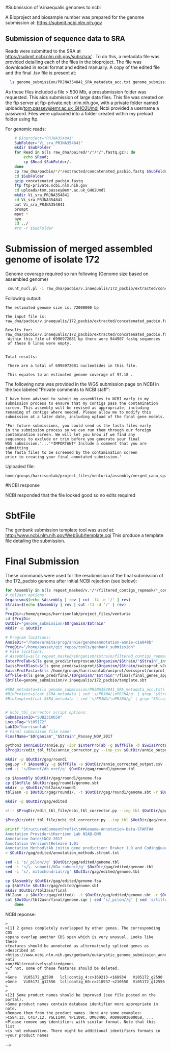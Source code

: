 
#Submission of V.inaequalis genomes to ncbi 


A Bioproject and biosample number was prepared for the genome submission at:
https://submit.ncbi.nlm.nih.gov


## Submission of sequence data to SRA

Reads were submitted to the SRA at https://submit.ncbi.nlm.nih.gov/subs/sra/ .
To do this, a metadata file was provided detailing each of the files in the
bioproject. The file was downloaded in excel format and edited manually. A copy
of the edited file and the final .tsv file is present at:

```bash
  ls genome_submission/PRJNA354841_SRA_metadata_acc.txt genome_submission/PRJNA354841_SRA_metadata_acc.xlsx
  ```

As these files included a file > 500 Mb, a presubmission folder was requested.
This aids submission of large data files. This file was created on the ftp server
at ftp-private.ncbi.nlm.nih.gov, with a private folder named
uploads/tom.passey@emr.ac.uk_GHO2Umdl Ncbi provided a username a password.
Files were uploaded into a folder created within my preload folder using ftp.

For genomic reads:
```bash
	# Bioproject="PRJNA354841"
	SubFolder="Vi_sra_PRJNA354841"
	mkdir $SubFolder
	for Read in $(ls raw_dna/paired/*/*/*/*.fastq.gz); do
		echo $Read;
		cp $Read $SubFolder/.
	done
	cp raw_dna/pacbio/*/*/extracted/concatenated_pacbio.fastq $SubFolder/.
	cd $SubFolder
	gzip concatenated_pacbio.fastq
	ftp ftp-private.ncbi.nlm.nih.gov
	cd uploads/tom.passey@emr.ac.uk_GHO2Umdl
	mkdir Vi_sra_PRJNA354841
	cd Vi_sra_PRJNA354841
	put Vi_sra_PRJNA354841
	prompt
	mput *
	bye
	cd ../
	#rm -r $SubFolder
```

# Submission of merged assembled genome of isolate 172 

Genome coverage required so ran following (Genome size based on assembled genome)

```bash
 count_nucl.pl -i raw_dna/pacbio/v.inaequalis/172_pacbio/extracted/concatenated_pacbio.fastq  -g 72
```

Following output:

```
The estimated genome size is: 72000000 bp

The input file is: raw_dna/pacbio/v.inaequalis/172_pacbio/extracted/concatenated_pacbio.fastq

Results for: raw_dna/pacbio/v.inaequalis/172_pacbio/extracted/concatenated_pacbio.fastq
 Within this file of 6996972081 bp there were 944907 fastq sequences
 of these 0 lines were empty.


Total results:

 There are a total of 6996972081 nucleotides in this file.

 This equates to an estimated genome coverage of 97.18 .
```

The following note was provided in the WGS submission page on NCBI in the box
labeled "Private comments to NCBI staff":

```
I have been advised to submit my assemblies to NCBI early in my submission process to ensure that my contigs pass the contamination screen. This assembly will be revised as appropriate, including renaming of contigs where needed. Please allow me to modify this submission at a later date, including upload of the final gene models.

'For future submissions, you could send us the fasta files early
in the submission process so we can run them through our foreign
contamination screen. We will let you know if we find any
sequences to exclude or trim before you generate your final
WGS submission.'...'*IMPORTANT* Include a comment that you are submitting
the fasta files to be screened by the contamination screen
prior to creating your final annotated submission.'
```

Uploaded file:

```
home/groups/harrisonlab/project_files/venturia/assembly/merged_canu_spades/v.inaequalis/172_pacbio/filtered_contigs/contigs_min_500bp_renamed.fasta
```

#NCBI response

NCBI responded that the file looked good so no edits required

# SbtFile

The genbank submission template tool was used at: http://www.ncbi.nlm.nih.gov/WebSub/template.cgi This produce a template file detailing the submission.

# Final Submission

These commands were used for the resubmiision of the final submission of the 172_pacbio genome after initial NCBI rejection (see below):


```bash
for Assembly in $(ls repeat_masked/v.*/*/filtered_contigs_repmask/*_contigs_unmasked.fa | grep -w "172_pacbio"); do
# tbl2asn options:
Organism=$(echo $Assembly | rev | cut -f4 -d '/' | rev)
Strain=$(echo $Assembly | rev | cut -f3 -d '/' | rev)
#
ProjDir=/home/groups/harrisonlab/project_files/venturia
cd $ProjDir
OutDir="genome_submission/$Organism/$Strain"
mkdir -p $OutDir

# Program locations:
AnnieDir="/home/armita/prog/annie/genomeannotation-annie-c1e848b"
ProgDir="/home/passet/git_repos/tools/genbank_submission"
# File locations:
# Assembly=$(ls repeat_masked/$Organism/$Strain/filtered_contigs_repmask/*_contigs_unmasked.fa)
InterProTab=$(ls gene_pred/interproscan/$Organism/$Strain/"$Strain"_interproscan.tsv)
SwissProtBlast=$(ls gene_pred/swissprot/$Organism/$Strain/swissprot_vJul2016_tophit_parsed.tbl)
SwissProtFasta=$(ls /home/groups/harrisonlab/uniprot/swissprot/uniprot_sprot.fasta)
GffFile=$(ls gene_pred/final/$Organism/"$Strain"*/final/final_genes_appended_renamed.gff3)
SbtFile=genome_submission/v.inaequalis/172_pacbio/template.sbt

#SRA_metadata=$(ls genome_submission/PRJNA354841_SRA_metadata_acc.txt)
#BioProject=$(cat $SRA_metadata | sed 's/PRJNA/\nPRJNA/g' | grep "$StrainOfficial" | cut -f1 | head -n1)
#BioSample=$(cat $SRA_metadata | sed 's/PRJNA/\nPRJNA/g' | grep "$StrainOfficial" | cut -f2 | head -n1)


# ncbi_tbl_corrector script options:
SubmissionID="SUB2310658"
LocusTag="Vi05172"
LabID="harrisonlab"
# Final submisison file name:
FinalName="$Organism"_"$Strain"_Passey_NOV_2017

python3 $AnnieDir/annie.py -ipr $InterProTab -g $GffFile -b $SwissProtBlast -db $SwissProtFasta -o $OutDir/annie_output.csv --fix_bad_products
$ProgDir/edit_tbl_file/annie_corrector.py --inp_csv $OutDir/annie_output.csv --out_csv $OutDir/annie_corrected_output.csv

mkdir -p $OutDir/gag/round1
gag.py -f $Assembly -g $GffFile -a $OutDir/annie_corrected_output.csv --fix_start_stop -o $OutDir/gag/round1 2>&1 | tee $OutDir/gag_log1.txt
sed -i 's/Dbxref/db_xref/g' $OutDir/gag/round1/genome.tbl

cp $Assembly $OutDir/gag/round1/genome.fsa  
cp $SbtFile $OutDir/gag/round1/genome.sbt
mkdir -p $OutDir/tbl2asn/round1
tbl2asn -p $OutDir/gag/round1/. -t $OutDir/gag/round1/genome.sbt -r $OutDir/tbl2asn/round1 -M n -X E -Z $OutDir/gag/round1/discrep.txt -j "[organism=$OrganismOfficial] [strain=$StrainOfficial]"

mkdir -p $OutDir/gag/edited

<!-- $ProgDir/edit_tbl_file/ncbi_tbl_corrector.py --inp_tbl $OutDir/gag/round1/genome.tbl --inp_val $OutDir/tbl2asn/round1/genome.val --locus_tag $LocusTag --lab_id $LabID --gene_id "remove" --edits stop pseudo unknown_UTR correct_partial --rename_genes "g" --remove_product_locus_tags "True" --out_tbl $OutDir/gag/edited/genome.tbl -->

$ProgDir/edit_tbl_file/ncbi_tbl_corrector.py --inp_tbl $OutDir/gag/round1/genome.tbl --inp_val $OutDir/tbl2asn/round1/genome.val --locus_tag $LocusTag --lab_id $LabID --gene_id "remove" --edits stop pseudo unknown_UTR correct_partial --remove_product_locus_tags "True" --del_name_from_prod "True" --out_tbl $OutDir/gag/edited/genome.tbl

printf "StructuredCommentPrefix\t##Genome-Annotation-Data-START##
Annotation Provider\tHarrison Lab NIAB-EMR
Annotation Date\tNOV-2017
Annotation Version\tRelease 1.01
Annotation Method\tAb initio gene prediction: Braker 1.9 and CodingQuary 2.0; Functional annotation: Swissprot (July 2016 release) and Interproscan 5.18-57.0" \
> $OutDir/gag/edited/annotation_methods.strcmt.txt

sed -i 's/_pilon//g' $OutDir/gag/edited/genome.tbl
sed -i 's/\. subunit/kDa subunit/g' $OutDir/gag/edited/genome.tbl
sed -i 's/, mitochondrial//g' $OutDir/gag/edited/genome.tbl

cp $Assembly $OutDir/gag/edited/genome.fsa
cp $SbtFile $OutDir/gag/edited/genome.sbt
mkdir $OutDir/tbl2asn/final
tbl2asn -p $OutDir/gag/edited/. -t $OutDir/gag/edited/genome.sbt -r $OutDir/tbl2asn/final -M n -X E -Z $OutDir/tbl2asn/final/discrep.txt -j "[organism=$OrganismOfficial] [strain=$StrainOfficial]" -l paired-ends -a r10k -w $OutDir/gag/edited/annotation_methods.strcmt.txt
cat $OutDir/tbl2asn/final/genome.sqn | sed 's/_pilon//g' | sed 's/title "Saccharopine dehydrogenase.*/title "Saccharopine dehydrogenase/g' | sed 's/"Saccharopine dehydrogenase.*"/"Saccharopine dehydrogenase"/g' > $OutDir/tbl2asn/final/$FinalName.sqn
	done
```
<!-- 
```bash
	# Bioproject="PRJNA354841"
	SubFolder="Vi_annotated_PRJNA354841"
	mkdir $SubFolder
	for Read in $(ls genome_submission/v.inaequalis/172_pacbio/tbl2asn/final/v.inaequalis_172_pacbio_Passey_2017.sqn); do
		echo $Read;
		cp $Read $SubFolder/.
	done
	cp genome_submission/v.inaequalis/172_pacbio/tbl2asn/final/v.inaequalis_172_pacbio_Passey_2017.sqn $SubFolder/.
	cd $SubFolder
	gzip v.inaequalis_172_pacbio_Passey_2017.sqn
	ftp ftp-private.ncbi.nlm.nih.gov
	cd uploads/tom.passey@emr.ac.uk_GHO2Umdl
	mkdir Vi_annotated_PRJNA354841
	cd Vi_annotated_PRJNA354841
	put v.inaequalis_172_pacbio_Passey_2017.sqn.gz
	mput *
	bye
	cd ../
	#rm -r $SubFolder
``` -->

NCBI reponse:
```
>
>[1] 2 genes completely overlapped by other genes. The corresponding CDS 
>spans overlap another CDS span which is very unusual. Looks like these 
>features should be annotated as alternatively spliced genes as 
>described at 
>https://www.ncbi.nlm.nih.gov/genbank/eukaryotic_genome_submission_annot
>ati
>on/#Alternativelysplicedgenes
>If not, some of these features should be deleted.
>
>Gene   Vi05172_g2590   lcl|contig_4:c>169213-<168934   Vi05172_g2590
>Gene   Vi05172_g12556  lcl|contig_60:c>210937-<210550  Vi05172_g12556
>
>
>[2] Some product names should be improved (see file posted on the portal).
>Some product names contain database identifier more appropriate in note.
>Remove them from the product names. Here are some examples:
>C584.13, C417.12, YGL114W, YPL109C, UM03490, AO090003000058, ...
>Please remove any identifiers with similar format. Note that this list 
>is not exhaustive. There might be additional identifiers formats in 
>your product names
```

<!-- # Final sumission

The following script, based on that used to submit Alternaria genome, was used to re-submit 172_pacbio genome after removal of duplicates:

## Setting varibales
Vairables containing locations of files and options for scripts were set:

```bash
# Program locations:
AnnieDir="/home/armita/prog/annie/genomeannotation-annie-c1e848b"
ProgDir="/home/passet/git_repos/tools/genbank_submission"
# File locations:
SbtFile="genome_submission/template.sbt"
LabID="harrisonlab"
```

## Generating .tbl file (GAG)

The Genome Annotation Generator (GAG.py) can be used to convert gff files into
.tbl format, for use by tbl2asn.

It can also add annotations to features as provided by Annie the Annotation
extractor.

### Extracting annotations (Annie)

Interproscan and Swissprot annotations were extracted using annie, the
ANNotation Information Extractor. The output of Annie was filtered to
keep only annotations with references to ncbi approved databases.
Note - It is important that transcripts have been re-labelled as mRNA by this
point.

```bash
	for Assembly in $(ls repeat_masked/v.*/*/filtered_contigs_repmask/*_contigs_unmasked.fa | grep -w "172_pacbio"); do
		Organism=$(echo $Assembly | rev | cut -d '/' -f4 | rev)
		Strain=$(echo $Assembly| rev | cut -d '/' -f3 | rev)
		echo "$Organism - $Strain"
		OutDir="genome_submission/$Organism/$Strain"
		GffFile=$(ls gene_pred/final/$Organism/"$Strain"*/final/final_genes_appended_renamed.gff3)

		InterProTab=$(ls gene_pred/interproscan/$Organism/"$Strain"*/"$Strain"*_interproscan.tsv)
		SwissProtBlast=$(ls gene_pred/swissprot/$Organism/"$Strain"*/swissprot_vJul2016_tophit_parsed.tbl)
		SwissProtFasta=$(ls /home/groups/harrisonlab/uniprot/swissprot/uniprot_sprot.fasta)
		python3 $AnnieDir/annie.py -ipr $InterProTab -g $GffFile -b $SwissProtBlast -db $SwissProtFasta -o $OutDir/annie_output.csv --fix_bad_products
		ProgDir=/home/passet/git_repos/tools/genbank_submission
		$ProgDir/edit_tbl_file/annie_corrector.py --inp_csv $OutDir/annie_output.csv --out_csv $OutDir/annie_corrected_output.csv
	done
```

### Running GAG

Gag was run using the modified gff file as well as the annie annotation file.
Gag was noted to output database references incorrectly, so these were modified.

```bash
	for Assembly in $(ls repeat_masked/v.*/*/filtered_contigs_repmask/*_contigs_unmasked.fa | grep -w "172_pacbio"); do
		Organism=$(echo $Assembly | rev | cut -d '/' -f4 | rev)
		Strain=$(echo $Assembly| rev | cut -d '/' -f3 | rev)
		echo "$Organism - $Strain"
		OutDir="genome_submission/$Organism/$Strain"
		GffFile=$(ls gene_pred/final/$Organism/"$Strain"*/final/final_genes_appended_renamed.gff3)
		mkdir -p $OutDir/gag/round1
		gag.py -f $Assembly -g $GffFile -a $OutDir/annie_corrected_output.csv --fix_start_stop -o $OutDir/gag/round1 2>&1 | tee $OutDir/gag_log1.txt
		sed -i 's/Dbxref/db_xref/g' $OutDir/gag/round1/genome.tbl
	done
```

<!-- ## manual edits

The gene NS_04463 was found to use the same start and stop codon as predicted
gene CUFF_4598_1_205. Both of these genes were predicted by codingquary. Neither
of these genes were predicted as having alternative splicing. As such the gene
NS_04463 was removed. The same was found for genes CUFF_11067_2_85 and
CUFF_11065_1_82 and as a result CUFF_11067_2_85 was removed.

```bash
  nano $OutDir/gag/round1/genome.tbl
``` -->
<!-- 
## tbl2asn round 1

tbl2asn was run an initial time to collect error reports on the current
formatting of the .tbl file.
Note - all input files for tbl2asn need to be in the same directory and have the
same basename.

```bash
	for Assembly in $(ls repeat_masked/v.*/*/filtered_contigs_repmask/*_contigs_unmasked.fa | grep -w "172_pacbio"); do
		Organism=$(echo $Assembly | rev | cut -d '/' -f4 | rev)
		Strain=$(echo $Assembly| rev | cut -d '/' -f3 | rev)
		echo "$Organism - $Strain"
		OutDir="genome_submission/$Organism/$Strain"

		cp $Assembly $OutDir/gag/round1/genome.fsa
		SbtFile=$(ls genome_submission/v.*/*/template.sbt)
		cp $SbtFile $OutDir/gag/round1/genome.sbt
		mkdir -p $OutDir/tbl2asn/round1
		tbl2asn -p $OutDir/gag/round1/. -t $OutDir/gag/round1/genome.sbt -r $OutDir/tbl2asn/round1 -M n -X E -Z $OutDir/gag/round1/discrep.txt -j "[organism=$Organism] [strain=$Strain]"
	done
```

## Editing .tbl file

The tbl2asn .val output files were observed and errors corrected. This was done
with an in house script. The .val file indicated that some cds had premature
stops, so these were marked as pseudogenes ('pseudo' - SEQ_FEAT.InternalStop)
and that some genes had cds coordinates that did not match the end of the gene
if the protein was hanging off a contig ('stop' - SEQ_FEAT.NoStop).
Furthermore a number of other edits were made to bring the .tbl file in line
with ncbi guidelines. This included: Marking the source of gene
predictions and annotations ('add_inference'); Correcting locus_tags to use the
given ncbi_id ('locus_tag'); Correcting the protein and transcript_ids to
include the locus_tag and reference to submitter/lab id ('lab_id'), removal of
annotated names of genes if you don't have high confidence in their validity
(--gene_id 'remove'). If 5'-UTR and 3'-UTR were not predicted during gene
annotation then genes, mRNA and exon features need to reflect this by marking
them as incomplete ('unknown_UTR').

```bash
	for Assembly in $(ls repeat_masked/v.*/*/filtered_contigs_repmask/*_contigs_unmasked.fa | grep -w "172_pacbio"); do
		Organism=$(echo $Assembly | rev | cut -d '/' -f4 | rev)
		Strain=$(echo $Assembly| rev | cut -d '/' -f3 | rev)
		echo "$Organism - $Strain"
		OutDir="genome_submission/$Organism/$Strain"
		#SubmissionID="SUB2310658"
		LocusTag="Vi05172"
		LabID="harrisonlab"
		echo $LocusTag
		mkdir -p $OutDir/gag/edited
		ProgDir=/home/passet/git_repos/tools/genbank_submission
-		$ProgDir/edit_tbl_file/ncbi_tbl_corrector.py --inp_tbl $OutDir/gag/round1/genome.tbl --inp_val $OutDir/tbl2asn/round1/genome.val --locus_tag $LocusTag --lab_id $LabID --gene_id "remove" --edits stop pseudo unknown_UTR correct_partial --remove_product_locus_tags "True" --del_name_from_prod "True" --out_tbl $OutDir/gag/edited/genome.tbl
	done
```


## Generating a structured comment detailing annotation methods

```bash
  for Assembly in $(ls repeat_masked/v.*/*/filtered_contigs_repmask/*_contigs_unmasked.fa | grep -w "172_pacbio"); do
    Organism=$(echo $Assembly | rev | cut -d '/' -f4 | rev)
    Strain=$(echo $Assembly| rev | cut -d '/' -f3 | rev)
    echo "$Organism - $Strain"
    OutDir="genome_submission/$Organism/$Strain"
    printf "StructuredCommentPrefix\t##Genome-Annotation-Data-START##
    Annotation Provider\tHarrison Lab NIAB-EMR
    Annotation Date\tNOV-2017
    Annotation Version\tRelease 1.01
    Annotation Method\tAb initio gene prediction: Braker 1.9 and CodingQuary 2.0; Functional annotation: Swissprot (July 2016 release) and Interproscan 5.18-57.0" \
    > $OutDir/gag/edited/annotation_methods.strcmt.txt
  done
```

## Final run of tbl2asn

Following correction of the GAG .tbl file, tbl2asn was re-run to provide the
final genbank submission file.

The options -l paired-ends -a r10k inform how to handle runs of Ns in the
sequence, these options show that paired-ends have been used to estimate gaps
and that runs of N's longer than 10 bp should be labelled as gaps.

```bash
	for Assembly in $(ls repeat_masked/v.*/*/filtered_contigs_repmask/*_contigs_unmasked.fa | grep -w "172_pacbio"); do
		Strain=$(echo $Assembly| rev | cut -d '/' -f3 | rev)
		Organism=$(echo $Assembly | rev | cut -d '/' -f4 | rev)
		echo "$Organism - $Strain"
		OutDir="genome_submission/$Organism/$Strain"
		FinalName="$Organism"_"$Strain"_Passey_Nov2017
		cp $Assembly $OutDir/gag/edited/genome.fsa
		cp $SbtFile $OutDir/gag/edited/genome.sbt
		mkdir $OutDir/tbl2asn/final
		tbl2asn -p $OutDir/gag/edited/. -t $OutDir/gag/edited/genome.sbt -r $OutDir/tbl2asn/final -M n -X E -Z $OutDir/tbl2asn/final/discrep.txt -j "[organism=$Organism] [strain=$Strain]" -l paired-ends -a r10k -w $OutDir/gag/edited/annotation_methods.strcmt.txt
	-	cat $OutDir/tbl2asn/final/genome.sqn | sed 's/_pilon//g' | sed 's/title "Saccharopine dehydrogenase.*/title "Saccharopine dehydrogenase/g' | sed 's/"Saccharopine dehydrogenase.*"/"Saccharopine dehydrogenase"/g' > $OutDir/tbl2asn/final/$FinalName.sqn
	done
```

```bash
# Bioproject="PRJNA354841"
SubFolder="Vi_annotated_PRJNA354841"
mkdir $SubFolder
	for Read in $(ls genome_submission/v.inaequalis/172_pacbio/tbl2asn/final/v.inaequalis_172_pacbio_Passey_Nov2017.sqn); do
		echo $Read;
		cp $Read $SubFolder/.
	done
cp genome_submission/v.inaequalis/172_pacbio/tbl2asn/final/v.inaequalis_172_pacbio_Passey_Nov2017.sqn $SubFolder/.
cd $SubFolder
gzip v.inaequalis_172_pacbio_Passey_Nov2017.sqn
ftp ftp-private.ncbi.nlm.nih.gov
cd uploads/tom.passey@emr.ac.uk_GHO2Umdl
mkdir Vi_annotated_edit_PRJNA354841
cd Vi_annotated_edit_PRJNA354841
put v.inaequalis_172_pacbio_Passey_Nov2017.sqn.gz
mput v.inaequalis_172_pacbio_Passey_Nov2017.sqn.gz
bye
cd ../
#rm -r $SubFolder
```
 -->
<!--
```bash
for File in $(ls genome_submission/v.*/*_ncbi/tbl2asn/final/errorsummary.val); do
Organism=$(echo $File | rev | cut -f5 -d '/' | rev);
Strain=$(echo $File | rev | cut -f4 -d '/' | rev);
echo "$Organism - $Strain";
cat $File;
echo "Duplicated genes:"
cat genome_submission/$Organism/$Strain/tbl2asn/round1/genome.val | grep 'DuplicateFeat' | cut -f4 -d ':' | cut -f2 -d' '
echo "";
done > genome_submission/172_pacbio_isolate_errors.txt
```


The final error report contained the following warnings. These were judged to be
legitimate concerns but biologically explainable.
```
67 WARNING: SEQ_FEAT.PartialProblem
 5 WARNING: SEQ_FEAT.ProteinNameEndsInBracket
211 WARNING: SEQ_FEAT.ShortExon
18 WARNING: SEQ_FEAT.SuspiciousFrame
 5 INFO:    SEQ_FEAT.PartialProblem

 Note -
 *SEQ_FEAT.partial problem. In this case, upon investigation these genes were hannging
 off the end of a contig but did not have an mRNA feature that went off of the
 end of the contig. This was occuring due to an intron being predicted hanging
 off the contig. An example on the ncbi guidelines here shows this to be
 acceptable:
 http://www.ncbi.nlm.nih.gov/genbank/eukaryotic_genome_submission_annotation#Partialcodingregionsinincompletegenomes
 *SEQ_FEAT.ProteinNameEndsInBracket. These gene names include brackets for good
 reason
 ```
```bash
 for Assembly in $(ls repeat_masked/*/*/*/*_contigs_unmasked.fa | grep 'N139_ncbi' | grep -v 'old'); do
 Organism=$(echo $Assembly | rev | cut -f4 -d '/' | rev)
 Strain=$(echo $Assembly | rev | cut -f3 -d '/' | rev)
 mkdir -p tmp_assembly/$Organism/$Strain
 cp $Assembly tmp_assembly/$Organism/$Strain/.
 GffFile=$(ls gene_pred/final_genes/$Organism/$Strain/final/final_genes_appended.gff3)
 cp $GffFile tmp_assembly/$Organism/$Strain/.
 GeneConversions=$(ls genome_submission/$Organism/$Strain/gag/edited/genome_gene_conversions.tsv)
 cp $GeneConversions tmp_assembly/$Organism/$Strain/.
 done
 ```

 --> -->